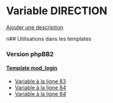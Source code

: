 # Variable DIRECTION
[Ajouter une description](https://fa-tvars.appspot.com/DIRECTION)

n## Utilisations dans les templates

### Version phpBB2

#### [Template mod_login](subsilver/mod_login.md)
* [Variable à la ligne 83](../subsilver/mod_login.tpl#L83)
* [Variable à la ligne 84](../subsilver/mod_login.tpl#L84)
* [Variable à la ligne 84](../subsilver/mod_login.tpl#L84)